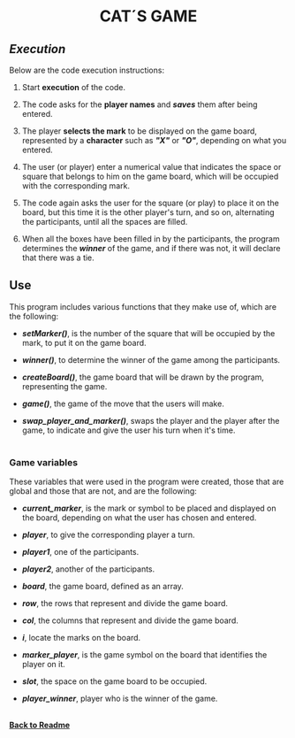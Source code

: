 # <div align="center"> **CAT´S GAME**

## ***Execution***
Below are the code execution instructions:

1. Start **execution** of the code.

2. The code asks for the **player names** and ***saves*** them after being entered.

3. The player **selects the mark** to be displayed on the game board, represented by a **character** such as ***"X"*** or ***"O"***, depending on what you entered.

4. The user (or player) enter a numerical value that indicates the space or square that belongs to him on the game board, which will be occupied with the corresponding mark.

5. The code again asks the user for the square (or play) to place it on the board, but this time it is the other player's turn, and so on, alternating the participants, until all the spaces are filled.

6. When all the boxes have been filled in by the participants, the program determines the ***winner*** of the game, and if there was not, it will declare that there was a tie.

## **Use**

This program includes various functions that they make use of, which are the following:

- ***setMarker()***, is the number of the square that will be occupied by the mark, to put it on the game board.

- ***winner()***, to determine the winner of the game among the participants.

- ***createBoard()***, the game board that will be drawn by the program, representing the game.

- ***game()***, the game of the move that the users will make.

- ***swap_player_and_marker()***, swaps the player and the player after the game, to indicate and give the user his turn when it's time.
<br><br>

### **Game variables**
These variables that were used in the program were created, those that are global and those that are not, and are the following:

* ***current_marker***, is the mark or symbol to be placed and displayed on the board, depending on what the user has chosen and entered.

* ***player***, to give the corresponding player a turn.

* ***player1***, one of the participants.

* ***player2***, another of the participants.

* ***board***, the game board, defined as an array.

* ***row***, the rows that represent and divide the game board.

* ***col***, the columns that represent and divide the game board.

* ***i***, locate the marks on the board.

* ***marker_player***, is the game symbol on the board that identifies the player on it.

* ***slot***, the space on the game board to be occupied.

* ***player_winner***, player who is the winner of the game.
<br><br>


[**Back to Readme**](https://github.com/UP210419/UP210419_CPP/blob/main/U3/Readme.md) 